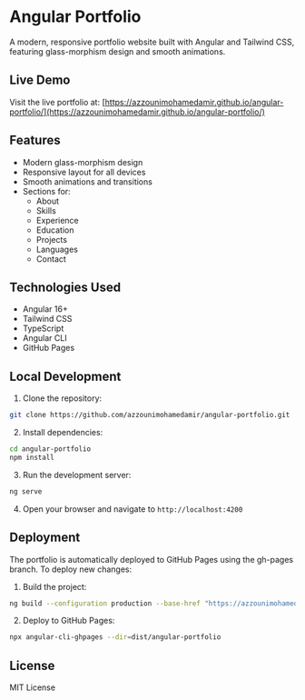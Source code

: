 # Angular Portfolio

A modern, responsive portfolio website built with Angular and Tailwind CSS, featuring glass-morphism design and smooth animations.

## Live Demo

Visit the live portfolio at: [https://azzounimohamedamir.github.io/angular-portfolio/](https://azzounimohamedamir.github.io/angular-portfolio/)

## Features

- Modern glass-morphism design
- Responsive layout for all devices
- Smooth animations and transitions
- Sections for:
  - About
  - Skills
  - Experience
  - Education
  - Projects
  - Languages
  - Contact

## Technologies Used

- Angular 16+
- Tailwind CSS
- TypeScript
- Angular CLI
- GitHub Pages

## Local Development

1. Clone the repository:
```bash
git clone https://github.com/azzounimohamedamir/angular-portfolio.git
```

2. Install dependencies:
```bash
cd angular-portfolio
npm install
```

3. Run the development server:
```bash
ng serve
```

4. Open your browser and navigate to `http://localhost:4200`

## Deployment

The portfolio is automatically deployed to GitHub Pages using the gh-pages branch. To deploy new changes:

1. Build the project:
```bash
ng build --configuration production --base-href "https://azzounimohamedamir.github.io/angular-portfolio/"
```

2. Deploy to GitHub Pages:
```bash
npx angular-cli-ghpages --dir=dist/angular-portfolio
```

## License

MIT License
